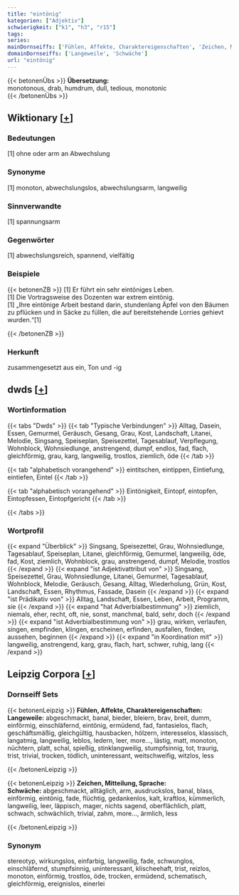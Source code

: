 ```yaml
---
title: "eintönig"
kategorien: ["Adjektiv"]
schwierigkeit: ["k1", "h3", "r15"]
tags:
series:
mainDornseiffs: ['Fühlen, Affekte, Charaktereigenschaften', 'Zeichen, Mitteilung, Sprache']
domainDornseiffs: ['Langeweile', 'Schwäche']
url: "eintönig"
---
```


{{< betonenÜbs >}}
**Übersetzung:**  
monotonous, drab, humdrum, dull, tedious, monotonic  
{{< /betonenÜbs >}}

## Wiktionary [[+](https://de.wiktionary.org/wiki/eintönig)]

### Bedeutungen
[1] ohne oder arm an Abwechslung  

### Synonyme
[1] monoton, abwechslungslos, abwechslungsarm, langweilig  

### Sinnverwandte
[1] spannungsarm  

### Gegenwörter
[1] abwechslungsreich, spannend, vielfältig  

### Beispiele
{{< betonenZB >}}
[1] Er führt ein sehr eintöniges Leben.  
[1] Die Vortragsweise des Dozenten war extrem eintönig.  
[1] „Ihre eintönige Arbeit bestand darin, stundenlang Äpfel von den Bäumen zu pflücken und in Säcke zu füllen, die auf bereitstehende Lorries gehievt wurden.“[1]  

{{< /betonenZB >}}
### Herkunft
zusammengesetzt aus ein, Ton und -ig  



## dwds [[+](https://www.dwds.de/wb/eintönig)]

### Wortinformation
{{< tabs "Dwds" >}}
{{< tab "Typische Verbindungen" >}}
Alltag, Dasein, Essen, Gemurmel, Geräusch, Gesang, Grau, Kost, Landschaft, Litanei, Melodie, Singsang, Speiseplan, Speisezettel, Tagesablauf, Verpflegung, Wohnblock, Wohnsiedlunge, anstrengend, dumpf, endlos, fad, flach, gleichförmig, grau, karg, langweilig, trostlos, ziemlich, öde
{{< /tab >}}

{{< tab "alphabetisch vorangehend" >}}
eintitschen, eintippen, Eintiefung, eintiefen, Eintel
{{< /tab >}}

{{< tab "alphabetisch vorangehend" >}}
Eintönigkeit, Eintopf, eintopfen, Eintopfessen, Eintopfgericht
{{< /tab >}}

{{< /tabs >}}

### Wortprofil
{{< expand "Überblick" >}} Singsang, Speisezettel, Grau, Wohnsiedlunge, Tagesablauf, Speiseplan, Litanei, gleichförmig, Gemurmel, langweilig, öde, fad, Kost, ziemlich, Wohnblock, grau, anstrengend, dumpf, Melodie, trostlos {{< /expand >}}
{{< expand "ist Adjektivattribut von" >}} Singsang, Speisezettel, Grau, Wohnsiedlunge, Litanei, Gemurmel, Tagesablauf, Wohnblock, Melodie, Geräusch, Gesang, Alltag, Wiederholung, Grün, Kost, Landschaft, Essen, Rhythmus, Fassade, Dasein {{< /expand >}}
{{< expand "ist Prädikativ von" >}} Alltag, Landschaft, Essen, Leben, Arbeit, Programm, sie {{< /expand >}}
{{< expand "hat Adverbialbestimmung" >}} ziemlich, niemals, eher, recht, oft, nie, sonst, manchmal, bald, sehr, doch {{< /expand >}}
{{< expand "ist Adverbialbestimmung von" >}} grau, wirken, verlaufen, singen, empfinden, klingen, erscheinen, erfinden, ausfallen, finden, aussehen, beginnen {{< /expand >}}
{{< expand "in Koordination mit" >}} langweilig, anstrengend, karg, grau, flach, hart, schwer, ruhig, lang {{< /expand >}}

## Leipzig Corpora [[+](https://corpora.uni-leipzig.de/en/res?word=eintönig&corpusId=deu_newscrawl-public_2018)]

### Dornseiff Sets
{{< betonenLeipzig >}}
**Fühlen, Affekte, Charaktereigenschaften:**  
**Langeweile:** abgeschmackt, banal, bieder, bleiern, brav, breit, dumm, einförmig, einschläfernd, eintönig, ermüdend, fad, fantasielos, flach, geschäftsmäßig, gleichgültig, hausbacken, hölzern, interesselos, klassisch, langatmig, langweilig, leblos, ledern, leer, more..., lästig, matt, monoton, nüchtern, platt, schal, spießig, stinklangweilig, stumpfsinnig, tot, traurig, trist, trivial, trocken, tödlich, uninteressant, weitschweifig, witzlos, less  

{{< /betonenLeipzig >}}


{{< betonenLeipzig >}}
**Zeichen, Mitteilung, Sprache:**  
**Schwäche:** abgeschmackt, alltäglich, arm, ausdruckslos, banal, blass, einförmig, eintönig, fade, flüchtig, gedankenlos, kalt, kraftlos, kümmerlich, langweilig, leer, läppisch, mager, nichts sagend, oberflächlich, platt, schwach, schwächlich, trivial, zahm, more..., ärmlich, less  

{{< /betonenLeipzig >}}

### Synonym
stereotyp, wirkungslos, einfarbig, langweilig, fade, schwunglos, einschläfernd, stumpfsinnig, uninteressant, klischeehaft, trist, reizlos, monoton, einförmig, trostlos, öde, trocken, ermüdend, schematisch, gleichförmig, ereignislos, einerlei

